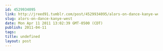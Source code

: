 ```yaml
---
id: 4529934095
link: http://jreed91.tumblr.com/post/4529934095/alors-on-dance-kanye-west
slug: alors-on-dance-kanye-west
date: Mon Apr 11 2011 13:02:39 GMT-0500 (CDT)
publish: 2011-04-11
tags: 
title: undefined
layout: post
---
```





